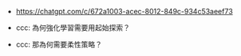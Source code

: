 

* https://chatgpt.com/c/672a1003-acec-8012-849c-934c53aeef73

* ccc: 為何強化學習需要用起始探索？

* ccc: 那為何需要柔性策略？

